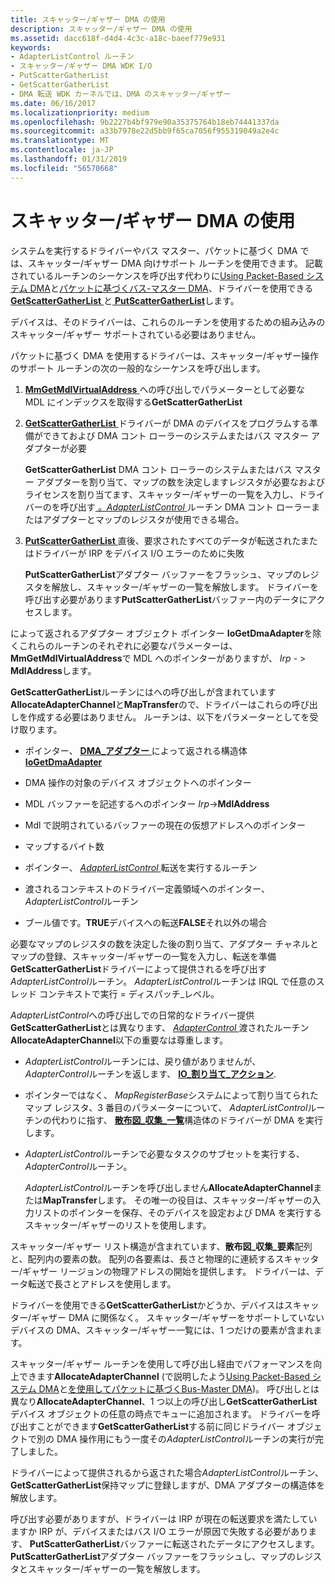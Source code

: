 ```yaml
---
title: スキャッター/ギャザー DMA の使用
description: スキャッター/ギャザー DMA の使用
ms.assetid: dacc618f-d4d4-4c3c-a18c-baeef779e931
keywords:
- AdapterListControl ルーチン
- スキャッター/ギャザー DMA WDK I/O
- PutScatterGatherList
- GetScatterGatherList
- DMA 転送 WDK カーネルでは、DMA のスキャッター/ギャザー
ms.date: 06/16/2017
ms.localizationpriority: medium
ms.openlocfilehash: 9b2227b4bf979e90a35375764b18eb74441337da
ms.sourcegitcommit: a33b7978e22d5bb9f65ca7056f955319049a2e4c
ms.translationtype: MT
ms.contentlocale: ja-JP
ms.lasthandoff: 01/31/2019
ms.locfileid: "56570668"
---
```

# <a name="using-scattergather-dma"></a>スキャッター/ギャザー DMA の使用





システムを実行するドライバーやバス マスター、パケットに基づく DMA では、スキャッター/ギャザー DMA 向けサポート ルーチンを使用できます。 記載されているルーチンのシーケンスを呼び出す代わりに[Using Packet-Based システム DMA](using-packet-based-system-dma.md)と[パケットに基づくバス-マスター DMA](using-packet-based-bus-master-dma.md)、ドライバーを使用できる[ **GetScatterGatherList** ](https://msdn.microsoft.com/library/windows/hardware/ff546531)と[ **PutScatterGatherList**](https://msdn.microsoft.com/library/windows/hardware/ff559967)します。

デバイスは、そのドライバーは、これらのルーチンを使用するための組み込みのスキャッター/ギャザー サポートされている必要はありません。

パケットに基づく DMA を使用するドライバーは、スキャッター/ギャザー操作のサポート ルーチンの次の一般的なシーケンスを呼び出します。

1.  [**MmGetMdlVirtualAddress** ](https://msdn.microsoft.com/library/windows/hardware/ff554539)への呼び出しでパラメーターとして必要な MDL にインデックスを取得する**GetScatterGatherList**

2.  [**GetScatterGatherList** ](https://msdn.microsoft.com/library/windows/hardware/ff546531)ドライバーが DMA のデバイスをプログラムする準備ができておよび DMA コント ローラーのシステムまたはバス マスター アダプターが必要

    **GetScatterGatherList** DMA コント ローラーのシステムまたはバス マスター アダプターを割り当て、マップの数を決定しますレジスタが必要なおよびライセンスを割り当てます、スキャッター/ギャザーの一覧を入力し、ドライバーのを呼び出す[  *。AdapterListControl* ](https://msdn.microsoft.com/library/windows/hardware/ff540513)ルーチン DMA コント ローラーまたはアダプターとマップのレジスタが使用できる場合。

3.  [**PutScatterGatherList** ](https://msdn.microsoft.com/library/windows/hardware/ff559967)直後、要求されたすべてのデータが転送されたまたはドライバーが IRP をデバイス I/O エラーのために失敗

    **PutScatterGatherList**アダプター バッファーをフラッシュ、マップのレジスタを解放し、スキャッター/ギャザーの一覧を解放します。 ドライバーを呼び出す必要があります**PutScatterGatherList**バッファー内のデータにアクセスします。

によって返されるアダプター オブジェクト ポインター **IoGetDmaAdapter**を除くこれらのルーチンのそれぞれに必要なパラメーターは、 **MmGetMdlVirtualAddress**で MDL へのポインターがありますが、 *Irp* - &gt; **MdlAddress**します。

**GetScatterGatherList**ルーチンにはへの呼び出しが含まれています**AllocateAdapterChannel**と**MapTransfer**ので、ドライバーはこれらの呼び出しを作成する必要はありません。 ルーチンは、以下をパラメーターとしてを受け取ります。

-   ポインター、 [ **DMA\_アダプター** ](https://msdn.microsoft.com/library/windows/hardware/ff544062)によって返される構造体[ **IoGetDmaAdapter**](https://msdn.microsoft.com/library/windows/hardware/ff549220)

-   DMA 操作の対象のデバイス オブジェクトへのポインター

-   MDL バッファーを記述するへのポインター *Irp*-&gt;**MdlAddress**

-   Mdl で説明されているバッファーの現在の仮想アドレスへのポインター

-   マップするバイト数

-   ポインター、 [ *AdapterListControl* ](https://msdn.microsoft.com/library/windows/hardware/ff540513)転送を実行するルーチン

-   渡されるコンテキストのドライバー定義領域へのポインター、 *AdapterListControl*ルーチン

-   ブール値です。**TRUE**デバイスへの転送**FALSE**それ以外の場合

必要なマップのレジスタの数を決定した後の割り当て、アダプター チャネルとマップの登録、スキャッター/ギャザーの一覧を入力し、転送を準備**GetScatterGatherList**ドライバーによって提供されるを呼び出す*AdapterListControl*ルーチン。 *AdapterListControl*ルーチンは IRQL で任意のスレッド コンテキストで実行 = ディスパッチ\_レベル。

*AdapterListControl*への呼び出しでの日常的なドライバー提供**GetScatterGatherList**とは異なります、 [ *AdapterControl* ](https://msdn.microsoft.com/library/windows/hardware/ff540504)渡されたルーチン**AllocateAdapterChannel**以下の重要なは尊重します。

-   *AdapterListControl*ルーチンには、戻り値がありませんが、 *AdapterControl*ルーチンを返します、 [ **IO\_割り当て\_アクション**](https://msdn.microsoft.com/library/windows/hardware/ff550534).

-   ポインターではなく、 *MapRegisterBase*システムによって割り当てられたマップ レジスタ、3 番目のパラメーターについて、 *AdapterListControl*ルーチンの代わりに指す、 [ **散布図\_収集\_一覧**](https://msdn.microsoft.com/library/windows/hardware/ff563664)構造体のドライバーが DMA を実行します。

-   *AdapterListControl*ルーチンで必要なタスクのサブセットを実行する、 *AdapterControl*ルーチン。

    *AdapterListControl*ルーチンを呼び出しません**AllocateAdapterChannel**または**MapTransfer**します。 その唯一の役目は、スキャッター/ギャザーの入力リストのポインターを保存、そのデバイスを設定および DMA を実行するスキャッター/ギャザーのリストを使用します。

スキャッター/ギャザー リスト構造が含まれています、**散布図\_収集\_要素**配列と、配列内の要素の数。 配列の各要素は、長さと物理的に連続するスキャッター/ギャザー リージョンの物理アドレスの開始を提供します。 ドライバーは、データ転送で長さとアドレスを使用します。

ドライバーを使用できる**GetScatterGatherList**かどうか、デバイスはスキャッター/ギャザー DMA に関係なく。 スキャッター/ギャザーをサポートしていないデバイスの DMA、スキャッター/ギャザー一覧には、1 つだけの要素が含まれます。

スキャッター/ギャザー ルーチンを使用して呼び出し経由でパフォーマンスを向上できます**AllocateAdapterChannel** (で説明したよう[Using Packet-Based システム DMA](using-packet-based-system-dma.md)と[を使用してパケットに基づくBus-Master DMA](using-packet-based-bus-master-dma.md))。 呼び出しとは異なり**AllocateAdapterChannel**、1 つ以上の呼び出し**GetScatterGatherList**デバイス オブジェクトの任意の時点でキューに追加されます。 ドライバーを呼び出すことができます**GetScatterGatherList**する前に同じドライバー オブジェクトで別の DMA 操作用にもう一度その*AdapterListControl*ルーチンの実行が完了しました。

ドライバーによって提供されるから返された場合*AdapterListControl*ルーチン、 **GetScatterGatherList**保持マップに登録しますが、DMA アダプターの構造体を解放します。

呼び出す必要がありますが、ドライバーは IRP が現在の転送要求を満たしていますか IRP が、デバイスまたはバス I/O エラーが原因で失敗する必要があります、 **PutScatterGatherList**バッファーに転送されたデータにアクセスします。 **PutScatterGatherList**アダプター バッファーをフラッシュし、マップのレジスタとスキャッター/ギャザーの一覧を解放します。

 

 





